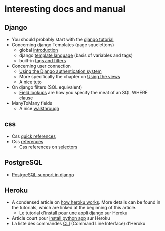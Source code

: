 
# Interesting docs and manual

## Django
 * You should probably start with the [django tutorial](https://docs.djangoproject.com/en/2.2/intro/tutorial01/)
 * Concerning django Templates (page squelettons)
   * global [introduction](https://docs.djangoproject.com/en/2.2/topics/templates/)
   * django [template language](https://docs.djangoproject.com/en/2.2/topics/templates/#the-django-template-language) (basis of variables and tags)
   * built-in [tags and filters](https://docs.djangoproject.com/en/2.2/ref/templates/builtins/#ref-templates-builtins-tags)
 * Concerning user connection
   * [Using the Django authentication system](https://docs.djangoproject.com/en/2.2/topics/auth/default/)
   * More specifically the chapter on [Using the views](https://docs.djangoproject.com/en/2.2/topics/auth/default/#using-the-views)
   * A nice [tuto](https://wsvincent.com/django-user-authentication-tutorial-login-and-logout/)
 * On django filters (SQL equivalent)
   * [Field lookups](https://docs.djangoproject.com/en/2.2/ref/models/querysets/#field-lookups) are how you specify the meat of an SQL WHERE clause
 * ManyToMany fields
   * A nice [walkthrough](https://www.revsys.com/tidbits/tips-using-djangos-manytomanyfield/)

## css
 * Css [quick references](https://www.w3schools.com/css/)
 * Css [references](https://www.w3schools.com/cssref/)
   * Css references on [selectors](https://www.w3schools.com/cssref/css_selectors.asp)

## PostgreSQL
 * [PostgreSQL support in django](https://docs.djangoproject.com/en/2.2/ref/contrib/postgres/)

## Heroku
 * A condensed article on [how heroku works](https://devcenter.heroku.com/articles/how-heroku-works).
   More details can be found in the tutorials, which are linked at the beginning of this article.
   * Le tutorial d'[install pour une appli django](https://devcenter.heroku.com/articles/getting-started-with-python) sur Heroku
 * Article court pour [install python app](https://devcenter.heroku.com/articles/deploying-python) sur Heroku
 * La liste des commandes [CLI](https://devcenter.heroku.com/articles/heroku-cli-commands) (Command Line Interface) d'Heroku
